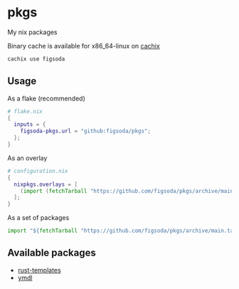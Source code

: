 # pkgs

My nix packages

Binary cache is available for x86_64-linux on [cachix](https://app.cachix.org/cache/figsoda)

```sh
cachix use figsoda
```


## Usage

As a flake (recommended)

```nix
# flake.nix
{
  inputs = {
    figsoda-pkgs.url = "github:figsoda/pkgs";
  };
}
```

As an overlay

```nix
# configuration.nix
{
  nixpkgs.overlays = [
    (import (fetchTarball "https://github.com/figsoda/pkgs/archive/main.tar.gz"))
  ];
}
```

As a set of packages

```nix
import "${fetchTarball "https://github.com/figsoda/pkgs/archive/main.tar.gz"}/packages.nix"
```


## Available packages

- [rust-templates](https://github.com/figsoda/rust-templates)
- [ymdl](https://github.com/figsoda/ymdl)
